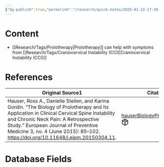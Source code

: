 ```yaml
---
{"dg-publish":true,"permalink":"/research/quick-notes/2025-01-22-17-39-46/","updated":"2025-01-28T19:42:20-05:00"}
---
```


# Content
- [[Research/Tags/Prolotherapy\|Prolotherapy]] can help with symptoms from [[Research/Tags/Craniocervical Instability (CCI)\|Craniocervical Instability (CCI)]]
# References
<div><table class="dataview table-view-table"><thead class="table-view-thead"><tr class="table-view-tr-header"><th class="table-view-th"><span>Original Source</span><span class="dataview small-text">1</span></th><th class="table-view-th"><span>Citation Key</span></th></tr></thead><tbody class="table-view-tbody"><tr><td><span>Hauser, Ross A., Danielle Steilen, and Karina Gordin. “The Biology of Prolotherapy and Its Application in Clinical Cervical Spine Instability and Chronic Neck Pain: A Retrospective Study.” European Journal of Preventive Medicine 3, no. 4 (June 2015): 85–102. <a rel="noopener nofollow" class="external-link" href="https://doi.org/10.11648/j.ejpm.20150304.11" target="_blank">https://doi.org/10.11648/j.ejpm.20150304.11</a>.</span></td><td><span><a data-tooltip-position="top" aria-label="Research/Evidence Sources/hauserBiologyProlotherapyIts2015.md" data-href="Research/Evidence Sources/hauserBiologyProlotherapyIts2015.md" href="Research/Evidence Sources/hauserBiologyProlotherapyIts2015.md" class="internal-link" target="_blank" rel="noopener nofollow" fileclass-name="Research Links">hauserBiologyProlotherapyIts2015</a><a class="metadata-menu fileclass-icon"><svg xmlns="http://www.w3.org/2000/svg" width="24" height="24" viewBox="0 0 24 24" fill="none" stroke="currentColor" stroke-width="2" stroke-linecap="round" stroke-linejoin="round" class="svg-icon lucide-package"><path d="m7.5 4.27 9 5.15"></path><path d="M21 8a2 2 0 0 0-1-1.73l-7-4a2 2 0 0 0-2 0l-7 4A2 2 0 0 0 3 8v8a2 2 0 0 0 1 1.73l7 4a2 2 0 0 0 2 0l7-4A2 2 0 0 0 21 16Z"></path><path d="m3.3 7 8.7 5 8.7-5"></path><path d="M12 22V12"></path></svg></a></span></td></tr></tbody></table></div>

# Database Fields